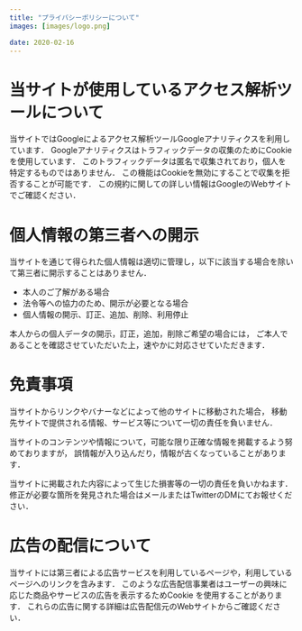 ```yaml
---
title: "プライバシーポリシーについて"
images: [images/logo.png]

date: 2020-02-16
---
```


# 当サイトが使用しているアクセス解析ツールについて

当サイトではGoogleによるアクセス解析ツールGoogleアナリティクスを利用しています．
Googleアナリティクスはトラフィックデータの収集のためにCookieを使用しています．
このトラフィックデータは匿名で収集されており，個人を特定するものではありません．
この機能はCookieを無効にすることで収集を拒否することが可能です．
この規約に関しての詳しい情報はGoogleのWebサイトでご確認ください．

# 個人情報の第三者への開示

当サイトを通じて得られた個人情報は適切に管理し，以下に該当する場合を除いて第三者に開示することはありません．

* 本人のご了解がある場合
* 法令等への協力のため、開示が必要となる場合
* 個人情報の開示、訂正、追加、削除、利用停止

本人からの個人データの開示，訂正，追加，削除ご希望の場合には，
ご本人であることを確認させていただいた上，速やかに対応させていただきます．

# 免責事項

当サイトからリンクやバナーなどによって他のサイトに移動された場合，
移動先サイトで提供される情報、サービス等について一切の責任を負いません．

当サイトのコンテンツや情報について，可能な限り正確な情報を掲載するよう努めておりますが，
誤情報が入り込んだり，情報が古くなっていることがあります．

当サイトに掲載された内容によって生じた損害等の一切の責任を負いかねます．
修正が必要な箇所を発見された場合はメールまたはTwitterのDMにてお報せください．

# 広告の配信について

当サイトには第三者による広告サービスを利用しているページや，利用しているページへのリンクを含みます．
このような広告配信事業者はユーザーの興味に応じた商品やサービスの広告を表示するためCookie を使用することがあります．
これらの広告に関する詳細は広告配信元のWebサイトからご確認ください．
